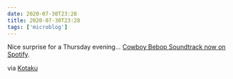 ```yaml
---
date: 2020-07-30T23:28
title: 2020-07-30T23:28
tags: ['microblog']
---
```


Nice surprise for a Thursday evening... [Cowboy Bebop Soundtrack now on Spotify](https://open.spotify.com/album/1XoE7ZirQ3gjxq8HIzTJU9?si=LTSHiO4iRUiy2c1-lc-UIw).

via [Kotaku](https://kotaku.com/the-cowboy-bebop-soundtracks-just-hit-spotify-so-excuse-1844563638?utm_campaign=Kotaku&utm_content=1596146488&utm_medium=SocialMarketing&utm_source=twitter)
